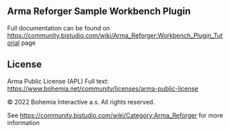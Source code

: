 Arma Reforger Sample Workbench Plugin
--------------------------------------------------------------------------------

Full documentation can be found on https://community.bistudio.com/wiki/Arma_Reforger:Workbench_Plugin_Tutorial page

## License
Arma Public License (APL)
Full text: https://www.bohemia.net/community/licenses/arma-public-license

© 2022 Bohemia Interactive a.s. All rights reserved.


See https://community.bistudio.com/wiki/Category:Arma_Reforger for more information